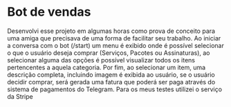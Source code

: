 # Bot de vendas

Desenvolvi esse projeto em algumas horas como prova de conceito para uma amiga que precisava de uma forma de facilitar seu trabalho. 
Ao iniciar a conversa com o bot (/start) um menu é exibido onde é possível selecionar o que o usuário deseja comprar (Serviços, Pacotes ou Assinaturas), ao selecionar alguma das opções é possível visualizar todos os itens pertencentes a aquela categoria. Por fim, ao selecionar um item, uma descrição completa, incluindo imagem é exibida ao usuário, se o usuário decidir comprar, será gerada uma fatura que poderá ser paga através do sistema de pagamentos do Telegram. Para os meus testes utilizei o serviço da Stripe
